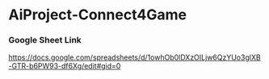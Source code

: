 # AiProject-Connect4Game

### Google Sheet Link
https://docs.google.com/spreadsheets/d/1owhOb0lDXzOILjw6QzYUo3glXB-GTR-b6PW93-df6Xg/edit#gid=0
